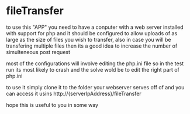 # fileTransfer
to use this "APP" you need to have a conputer with a web server installed with support for php and it should be configured to allow uploads of as large as the size of files you wish to transfer, also in case you will be transfering multiple files then its a good idea to increase the number of simulteneous post request 

most of the configurations will involve editing the php.ini file so in the test run its most likely to crash and the solve wold be to edit the right part of php.ini 


to use it simply clone it to the folder your webserver serves off of and you can access it usins http://{serverIpAddress}/fileTransfer

hope this is useful to you in some way
